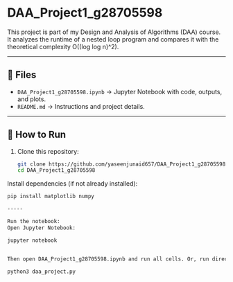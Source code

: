 # DAA_Project1_g28705598

This project is part of my Design and Analysis of Algorithms (DAA) course.  
It analyzes the runtime of a nested loop program and compares it with the theoretical complexity O((log log n)^2).

---

## 🔹 Files
- `DAA_Project1_g28705598.ipynb` → Jupyter Notebook with code, outputs, and plots.
- `README.md` → Instructions and project details.

---

## 🔹 How to Run
1. Clone this repository:
   ```bash
   git clone https://github.com/yaseenjunaid657/DAA_Project1_g28705598.git
   cd DAA_Project1_g28705598

Install dependencies (if not already installed):
  ```bash
  pip install matplotlib numpy

-----

Run the notebook:
  Open Jupyter Notebook:
  
  jupyter notebook


Then open DAA_Project1_g28705598.ipynb and run all cells. Or, run directly as a Python script (if saved as .py):

  python3 daa_project.py
